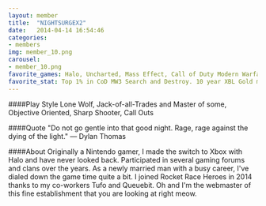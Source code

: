```yaml
---
layout: member
title:  "NIGHTSURGEX2"
date:   2014-04-14 16:54:46
categories:
- members
img: member_10.png
carousel:
- member_10.png
favorite_games: Halo, Uncharted, Mass Effect, Call of Duty Modern Warfare Series
favorite_stat: Top 1% in CoD MW3 Search and Destroy. 10 year XBL Gold member.
---
```

####Play Style
Lone Wolf, Jack-of-all-Trades and Master of some, Objective Oriented, Sharp Shooter, Call Outs

####Quote
"Do not go gentle into that good night. Rage, rage against the dying of the light." &mdash; Dylan Thomas

####About
Originally a Nintendo gamer, I made the switch to Xbox with Halo and have never looked back. Participated in several gaming forums and clans over the years. As a newly married man with a busy career, I've dialed down the game time quite a bit. I joined Rocket Race Heroes in 2014 thanks to my co-workers Tufo and Queuebit. Oh and I'm the webmaster of this fine establishment that you are looking at right meow.